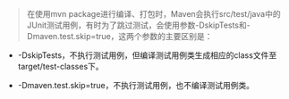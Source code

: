 >  在使用mvn package进行编译、打包时，Maven会执行src/test/java中的JUnit测试用例，有时为了跳过测试，会使用参数-DskipTests和-Dmaven.test.skip=true，这两个参数的主要区别是：
>
> 

* -DskipTests，不执行测试用例，但编译测试用例类生成相应的class文件至target/test-classes下。

* -Dmaven.test.skip=true，不执行测试用例，也不编译测试用例类。

